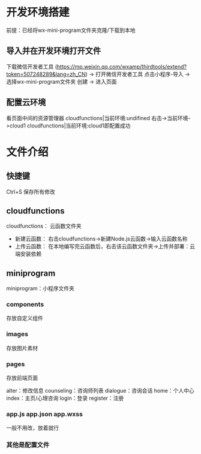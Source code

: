 # 开发环境搭建

前提：已经将wx-mini-program文件夹克隆/下载到本地

## 导入并在开发环境打开文件

下载微信开发者工具
(https://mp.weixin.qq.com/wxamp/thirdtools/extend?token=507248289&lang=zh_CN)
->
打开微信开发者工具
点击小程序-导入
->
选择wx-mini-program文件夹
创建
->
进入页面

## 配置云环境

看页面中间的资源管理器
cloudfunctions|当前环境:undifined
右击->当前环境->cloud1
cloudfunctions|当前环境:cloud1即配置成功

# 文件介绍

## 快捷键

Ctrl+S 保存所有修改

## cloudfunctions

cloudfunctions： 云函数文件夹
- 新建云函数： 右击cloudfunctions->新建Node.js云函数->输入云函数名称
- 上传云函数： 在本地编写完云函数后，右击该云函数文件夹->上传并部署：云端安装依赖

## miniprogram

miniprogram：小程序文件夹

### components

存放自定义组件

### images

存放图片素材

### pages

存放前端页面

alter：修改信息
counseling：咨询师列表
dialogue：咨询会话
home：个人中心
index：主页/心理咨询
login：登录
register：注册

### app.js app.json app.wxss

一般不用改，放着就行

### 其他是配置文件


